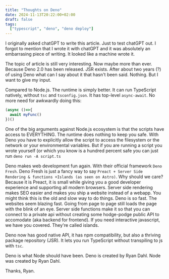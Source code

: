 ```yaml
---
title: "Thoughts on Deno"
date: 2024-11-13T20:22:00+02:00
draft: false
tags:
  ["typescript", "deno", "deno deploy"]
---
```


I originally asked chatGPT to write this article. Just to test chatGPT out.
I forgot to mention that I wrote it with chatGPT and it was absolutely an
embarrasing piece of writing. It looked like a machine wrote it.

The topic of article is still very interesting. Now maybe more than ever.
Because Deno 2.0 has been released. JSR exists. After about two years (?)
of using Deno what can I say about it that hasn't been said. Nothing.
But I want to give my input.

Compared to Node.js. The runtime is simply better. It can run TypeScript
natively, without `tsc` and `tsconfig.json`. It has top-level `async-await`.
No more need for awkwardly doing this:
```javascript
(async ()=>{
  await myFunc()
})()
```

One of the big arguments against Node.js ecosystem is that the scripts
have access to EVERYTHING. The runtime does nothing to keep you safe.
With Deno you have to explicitly allow the script to access the filesystem
or the network or your environmental variables. But if you are running
a script you wrote yourself (or which you know is a hundred percent safe
you can just run `deno run -A script.ts`

Deno makes web development fun again. With their official framework `Deno Fresh`.
Deno Fresh is just a fancy way to say `Preact + Server Side Rendering & functions +Islands (as seen on Astro)`.
Why should we care? Because it is Preact, it is small while giving you a good
developer experience and supporting all modern browsers. Server side rendering
makes SEO easier and makes you ship a website instead of a webapp. You might think
this is the old and slow way to do things. Deno is so fast. The websites seem blazing
fast. Going from page to page still loads the page with the blink of an eye.
Server side functions make it so that you can connect to a private api without creating
some hodge-podge public API to accomodate (aka backend for frontend).
If you need interactive javascript, we have you covered. They're called islands.

Deno now has good native API, it has npm compatibility, but also a thriving package repository (JSR).
It lets you run TypeScript without transpiling to js with `tsc`.

Deno is what Node should have been. Deno is created by Ryan Dahl. Node was created by Ryan Dahl.

Thanks, Ryan.
